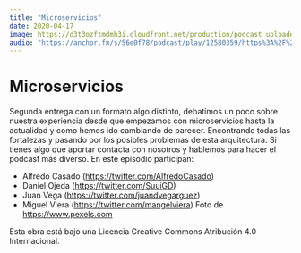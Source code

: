 ```yaml
---
title: "Microservicios"
date: 2020-04-17
image: https://d3t3ozftmdmh3i.cloudfront.net/production/podcast_uploaded_episode/810990/810990-1587196269698-9dae5ae10fe0d.jpg
audio: "https://anchor.fm/s/56e0f78/podcast/play/12580359/https%3A%2F%2Fd3ctxlq1ktw2nl.cloudfront.net%2Fproduction%2F2020-3-18%2F65526009-44100-2-7a143947eccb3.mp3"
---
```


# Microservicios


Segunda entrega con un formato algo distinto, debatimos un poco sobre nuestra experiencia desde que empezamos con microservicios hasta la actualidad y como hemos ido cambiando de parecer. Encontrando todas las fortalezas y pasando por los posibles problemas de esta arquitectura.
Si tienes algo que aportar contacta con nosotros y hablemos para hacer el podcast más diverso.
En este episodio participan:
- Alfredo Casado (https://twitter.com/AlfredoCasado)
- Daniel Ojeda (https://twitter.com/SuuiGD)
- Juan Vega (https://twitter.com/juandvegarguez)
- Miguel Viera (https://twitter.com/mangelviera)
Foto de https://www.pexels.com

Esta obra está bajo una Licencia Creative Commons Atribución 4.0 Internacional.




